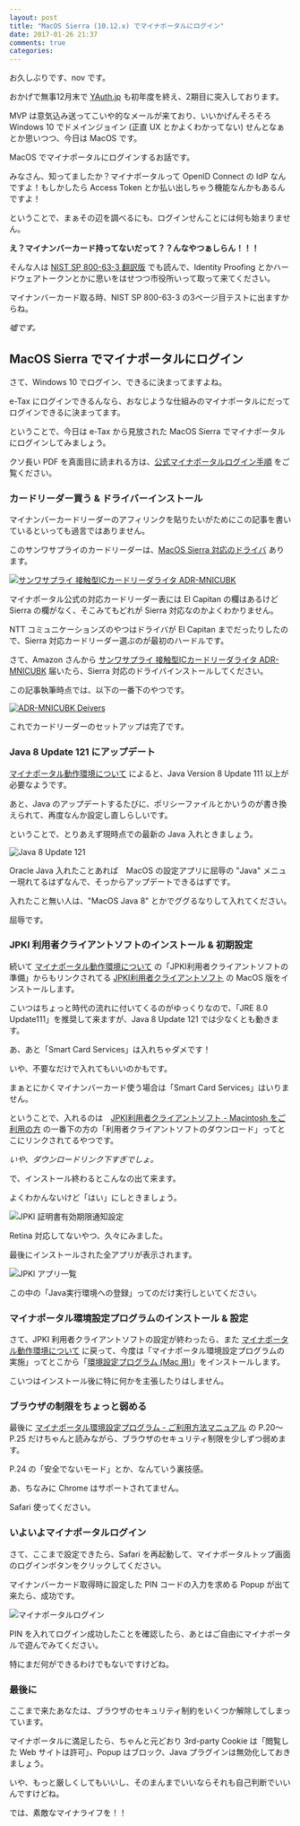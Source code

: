 ```yaml
---
layout: post
title: "MacOS Sierra (10.12.x) でマイナポータルにログイン"
date: 2017-01-26 21:37
comments: true
categories:
---
```


お久しぶりです、nov です。

おかげで無事12月末で [YAuth.jp](http://yauth.jp) も初年度を終え、2期目に突入しております。

MVP は意気込み送ってこいや的なメールが来ており、いいかげんそろそろ Windows 10 でドメインジョイン (正直 UX とかよくわかってない) せんとなぁとか思いつつ、今日は MacOS です。

MacOS でマイナポータルにログインするお話です。

みなさん、知ってましたか？マイナポータルって OpenID Connect の IdP なんですよ！もしかしたら Access Token とか払い出しちゃう機能なんかもあるんですよ！

ということで、まぁその辺を調べるにも、ログインせんことには何も始まりません。

**え？マイナンバーカード持ってないだって？？んなやつぁしらん！！！**

そんな人は [NIST SP 800-63-3 翻訳版](https://openid-foundation-japan.github.io/800-63-3/index.ja.html) でも読んで、Identity Proofing とかハードウェアトークンとかに思いをはせつつ市役所いって取って来てください。

マイナンバーカード取る時、NIST SP 800-63-3 の3ページ目テストに出ますからね。

<!-- more -->

*嘘です。*

## MacOS Sierra でマイナポータルにログイン

さて、Windows 10 でログイン、できるに決まってますよね。

e-Tax にログインできるんなら、おなじような仕組みのマイナポータルにだってログインできるに決まってます。

ということで、今日は e-Tax から見放された MacOS Sierra でマイナポータルにログインしてみましょう。

クソ長い PDF を真面目に読まれる方は、[公式マイナポータルログイン手順](https://myna.go.jp/SCK0101_03_001/SCK0101_03_001_Init.form) をご覧ください。

### カードリーダー買う & ドライバーインストール

マイナンバーカードリーダーのアフィリンクを貼りたいがためにこの記事を書いているといっても過言ではありません。

このサンワサプライのカードリーダーは、[MacOS Sierra 対応のドライバ](https://www.sanwa.co.jp/support/download/dl_driver_ichiran.asp?code=ADR-MNICUBK) あります。

[![サンワサプライ 接触型ICカードリーダライタ ADR-MNICUBK](https://ws-fe.amazon-adsystem.com/widgets/q?_encoding=UTF8&ASIN=B01M2DJ9WG&Format=_SL160_&ID=AsinImage&MarketPlace=JP&ServiceVersion=20070822&WS=1&tag=bianca0b-22)](http://amzn.to/2j7WSEx)

マイナポータル公式の対応カードリーダー表には El Capitan の欄はあるけど Sierra の欄がなく、そこみてもどれが Sierra 対応なのかよくわかりません。

NTT コミュニケーションズのやつはドライバが El Capitan までだったりしたので、Sierra 対応カードリーダー選ぶのが最初のハードルです。

さて、Amazon さんから [サンワサプライ 接触型ICカードリーダライタ ADR-MNICUBK](http://amzn.to/2j7WSEx) 届いたら、Sierra 対応のドライバインストールしてください。

この記事執筆時点では、以下の一番下のやつです。

[![ADR-MNICUBK Deivers](/images/posts/myna/card-reader-drivers.png)](https://www.sanwa.co.jp/support/download/dl_driver_ichiran.asp?code=ADR-MNICUBK)

これでカードリーダーのセットアップは完了です。

### Java 8 Update 121 にアップデート

[マイナポータル動作環境について](https://img.myna.go.jp/html/dousakankyou.html) によると、Java Version 8 Update 111 以上が必要なようです。

あと、Java のアップデートするたびに、ポリシーファイルとかいうのが書き換えられて、再度なんか設定し直しらしいです。

ということで、とりあえず現時点での最新の Java 入れときましょう。

![Java 8 Update 121](/images/posts/myna/java8-121.png)

Oracle Java 入れたことあれば　MacOS の設定アプリに屈辱の "Java" メニュー現れてるはずなんで、そっからアップデートできるはずです。

入れたこと無い人は、"MacOS Java 8" とかでググるなりして入れてください。

屈辱です。

### JPKI 利用者クライアントソフトのインストール & 初期設定

続いて [マイナポータル動作環境について](https://img.myna.go.jp/html/dousakankyou.html) の「JPKI利用者クライアントソフトの準備」からもリンクされてる [JPKI利用者クライアントソフト](https://www.jpki.go.jp/download/index.html) の MacOS 版をインストールします。

こいつはちょっと時代の流れに付いてくるのがゆっくりなので、「JRE 8.0 Update111」を推奨して来ますが、Java 8 Update 121 では少なくとも動きます。

あ、あと「Smart Card Services」は入れちゃダメです！

いや、不要なだけで入れてもいいのかもです。

まぁとにかくマイナンバーカード使う場合は「Smart Card Services」はいりません。

ということで、入れるのは　[JPKI利用者クライアントソフト - Macintosh をご利用の方](https://www.jpki.go.jp/download/mac.html) の一番下の方の「利用者クライアントソフトのダウンロード」ってとこにリンクされてるやつです。

*いや、ダウンロードリンク下すぎでしょ。*

で、インストール終わるとこんなの出て来ます。

よくわかんないけど「はい」にしときましょう。

![JPKI 証明書有効期限通知設定](/images/posts/myna/jpki-cert-expiry-notification.png)

Retina 対応してないやつ、久々にみました。

最後にインストールされた全アプリが表示されます。

![JPKI アプリ一覧](/images/posts/myna/jpki-applications.png)

この中の「Java実行環境への登録」ってのだけ実行しといてください。

### マイナポータル環境設定プログラムのインストール & 設定

さて、JPKI 利用者クライアントソフトの設定が終わったら、また [マイナポータル動作環境について](https://img.myna.go.jp/html/dousakankyou.html) に戻って、今度は「マイナポータル環境設定プログラムの実施」ってとこから「[環境設定プログラム (Mac 用)](https://img.myna.go.jp/tools/mac/MyNASetup.pkg)」をインストールします。

こいつはインストール後に特に何かを主張したりはしません。

### ブラウザの制限をちょっと弱める

最後に [マイナポータル環境設定プログラム - ご利用方法マニュアル](https://img.myna.go.jp/manual/2.pdf) の P.20〜P.25 だけちゃんと読みながら、ブラウザのセキュリティ制限を少しずつ弱めます。

P.24 の「安全でないモード」とか、なんていう裏技感。

あ、ちなみに Chrome はサポートされてません。

Safari 使ってください。

### いよいよマイナポータルログイン

さて、ここまで設定できたら、Safari を再起動して、マイナポータルトップ画面のログインボタンをクリックしてください。

マイナンバーカード取得時に設定した PIN コードの入力を求める Popup が出て来たら、成功です。

![マイナポータルログイン](/images/posts/myna/myna-pin-input.png)

PIN を入れてログイン成功したことを確認したら、あとはご自由にマイナポータルで遊んでみてください。

特にまだ何ができるわけでもないですけどね。

### 最後に

ここまで来たあなたは、ブラウザのセキュリティ制約をいくつか解除してしまっています。

マイナポータルに満足したら、ちゃんと元どおり 3rd-party Cookie は「閲覧した Web サイトは許可」、Popup はブロック、Java プラグインは無効化しておきましょう。

いや、もっと厳しくしてもいいし、そのまんまでいいならそれも自己判断でいいんですけどね。

では、素敵なマイナライフを！！
